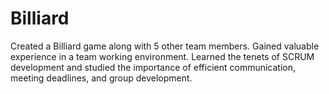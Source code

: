 # Billiard
Created a Billiard game along with 5 other team members. Gained valuable experience in a team working environment. Learned the tenets of SCRUM development and studied the importance of efficient communication, meeting deadlines, and group development. 

